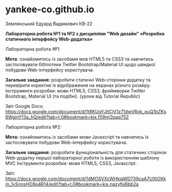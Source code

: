 # yankee-co.github.io

Землянський Едуард Вадимович КВ-22

**Лабораторна робота №1 та №2 з дисципліни "Web дизайн" «Розробка статичного інтерфейсу Web-додатка»**

Лабораторна робота №1:

**Мета**: ознайомитись із засобами мов HTML5 та CSS3 та навчитись застосовувати бібліотеки Twitter Bootstrap/Material UI щодо швидкої побудови Web-інтерфейсу користувача.

**Загальне завдання:** розробити статичні Web-сторінки додатку та перевірити коректне їх відображення на екранах різного розміру.
Інструменти розробки: мови HTML5, CSS3, фреймворки Twitter Bootstrap, Material UI (та подібні). (уроки від Tutorial Republic)

Звіт Google Docs: https://docs.google.com/document/d/1t8KUoYJltCjV1z71dwVRxk_puQ1bZKs6WgjnY13a_hQ/edit?tab=t.0#bookmark=kix.f59mj3qap752

Лабораторна робота №2:

**Мета:** ознайомитись із засобами мови Javascript та навчитись їх застосовувати побудови Web-інтерфейсу користувача.

**Загальне завдання:** розробити функціональність для статичних сторінок Web-додатку першої лабораторної роботи із використанням шаблону MVC
Інструменти розробки: мови HTML5, CSS3, Javascript.

Звіт: https://docs.google.com/document/d/1dMOSVXcWHkiaWD739caA7UXtOXkm_1ySnnsHO8p4R14/edit?tab=t.0#bookmark=kix.nazyfsi6bb2a
